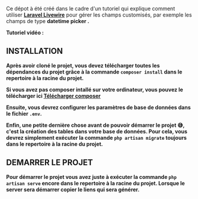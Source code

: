 Ce dépot à été créé dans le cadre d'un tutoriel qui explique comment utiliser **[Laravel Livewire](https://laravel-livewire.com/)** pour gérer les champs customisés, par exemple les champs de type <b>datetime picker <b/>.

<b>Tutoriel vidéo :  </b> 

## INSTALLATION

Après avoir cloné le projet, vous devez télécharger toutes les dépendances du projet grâce à la commande ``composer install`` dans le repertoire à la racine du projet.

Si vous avez pas composer intallé sur votre ordinateur, vous pouvez le télécharger ici **[Télécharger composer](https://getcomposer.org/download/)**

Ensuite, vous devrez configurer les paramètres de base de données dans le fichier ``.env``.

Enfin, une petite dernière chose avant de pouvoir démarrer le projet 😅, c'est la création des tables dans votre base de données. Pour cela, vous devrez simplement exécuter la commande ``php artisan migrate`` toujours dans le repertoire à la racine du projet.

## DEMARRER LE PROJET

Pour démarrer le projet vous avez juste à exécuter la commande ``php artisan serve`` encore dans le repertoire à la racine du projet. Lorsque le server sera démarrer copier le liens qui sera générer.
